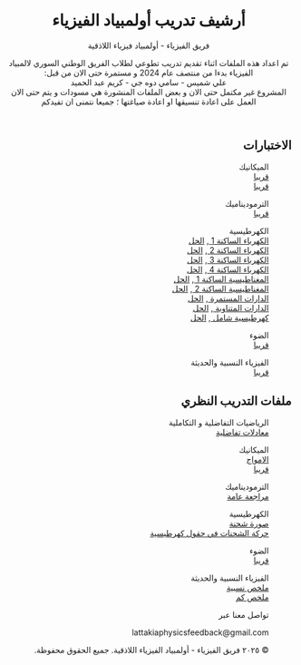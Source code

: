 
<div dir="rtl">
<header>
        <h1 align="center">أرشيف تدريب أولمبياد الفيزياء</h1>
        <p>فريق الفيزياء - أولمبياد فيزياء اللاذقية</p>
        <p>تم اعداد هذه الملفات اثناء تقديم تدريب تطوعي لطلاب الفريق الوطني السوري لالمبياد الفيزياء بدءا من منتصف عام 2024 و مستمرة حتى الان من قبل:
        <br> علي شميس - سامي دوه جي - كريم عبد الحميد
        <br>المشروع غير مكتمل حتى الان و بعض الملفات المنشورة هي مسودات و يتم حتى الان العمل على اعادة تنسيقها او اعادة صياغتها ؛ جميعا نتمنى ان تفيدكم </p>
</header>
<div class="container"> 
 <section>
            <h2>الاختبارات</h2>
            <ul>
                <p>الميكانيك<br>
                <a href="link-to-file3" target="_blank">قريبا  </a><br>
                <a href="link-to-file3" target="_blank">قريبا  </a>
                </p>
                <p>الترموديناميك<br>
                <a href="link-to-file3" target="_blank">قريبا  </a>
                </p>
                <p>الكهرطيسية<br>
                <a href="https://drive.google.com/file/d/1L8tjI6MSZZv_88WTbJ1TKgEaWqpEX6ci/view?usp=sharing">الكهرباء الساكنة 1  </a> ,
                     <a href="https://drive.google.com/file/d/1IOILua4GE5rAVriafLsH9eklMz1g_rxJ/view?usp=sharing" target="_blank">الحل  </a><br>
                <a href="https://drive.google.com/file/d/1FXZC1ymzeuYutFw-pdiLQ5aR0LiNv54E/view?usp=sharing">الكهرباء الساكنة 2  </a> ,
                     <a href="https://drive.google.com/file/d/1h8Zurk-Z5I0GNE0gHmYlRVnfKPhuysv7/view?usp=sharing" target="_blank">الحل  </a><br>
                <a href="https://drive.google.com/file/d/1Ht8p9shTDocUbiNRYnGnaSdocjYfMxms/view?usp=sharing">الكهرباء الساكنة 3  </a> ,
                     <a href="https://drive.google.com/file/d/1NlN7qybehRg6UwKCZ0ASc1EMNMSEIMrH/view?usp=sharing">الحل  </a><br>
                <a href="https://drive.google.com/file/d/1NSuHBdZ-koPQHH8dpcd7fHGBW7YGkcEI/view?usp=sharing">الكهرباء الساكنة 4  </a> ,
                     <a href="https://drive.google.com/file/d/1ozR7AC7hSaJAyqXVrvimk5--QYPrewAs/view?usp=sharing">الحل  </a><br>
                <a href="https://drive.google.com/file/d/1OGqSB04MXz6p-S-YgMyXBGj1k-s7pUIF/view?usp=sharing">المغناطيسية الساكنة 1 </a> ,
                     <a href="">الحل  </a><br>
                <a href="https://drive.google.com/file/d/13T3EcVT1BE1n6qBtTGd9lmTHrou5ILOl/view?usp=sharing">المغناطيسية الساكنة 2 </a> ,
                     <a href="https://drive.google.com/file/d/1sICszNaMYrR0kLMhBliXkwKyO7Mp3Jzc/view?usp=sharing">الحل  </a><br>
                <a href="https://drive.google.com/file/d/19u-ExtUjc49cXPBwiovRq3ZSKut7b7Hb/view?usp=sharing">الدارات المستمرة   </a> ,
                     <a href="">الحل  </a><br>
                <a href="https://drive.google.com/file/d/16gFCEQH2wkdy2kuy9KMapKqjdUvr25ZX/view?usp=sharing">الدارات المتناوبة   </a> ,
                     <a href="">الحل  </a><br>
                <a href="https://drive.google.com/file/d/1W48DBTdJQUsCPifh3KdtyjqAMa5IbJbV/view?usp=sharing">كهرطيسية شامل    </a> ,
                     <a href="">الحل  </a><br>
                </p>
                <p>الضوء<br>
                <a href="link-to-file3" target="_blank">قريبا  </a>
                </p>
                <p>الفيزياء النسبية والحديثة<br>
                <a href="link-to-file3" target="_blank">قريبا  </a>
                </p>
            </ul>
        </section>
        <section>
            <h2>ملفات التدريب النظري</h2>
            <ul>
                 <p>الرياضيات التفاضلية و التكاملية<br>
                <a href="https://drive.google.com/file/d/1vjtKS6kHI-dfNqUpyHBcacpg-omwLz35/view?usp=sharing" target="_blank">معادلات تفاضلية  </a><br>
                <p>الميكانيك<br>
                <a href="https://drive.google.com/file/d/1NqDZBgoLNRZeul51evCryV9YAY9W6CPL/view?usp=sharing" target="_blank">الامواج  </a><br>
                <a href="link-to-file3" target="_blank">قريبا  </a>
                </p>
                <p>الترموديناميك<br>
                <a href="https://drive.google.com/file/d/1wW6JTomPvZQprMuXWkpa_XvFH_XAFOge/view?usp=sharing" target="_blank">مراجعة عامة  </a>
                </p>
                <p>الكهرطيسية<br>
                <a href="https://drive.google.com/file/d/17yG_ePdAXIS_96rnX0E7bdZsBWyVasZj/view?usp=sharing" target="_blank">صورة شحنة  </a><br>
                <a href="https://drive.google.com/file/d/1LnCPmXHhe1GJakOQBZ8uW2yK87_S1FBo/view?usp=sharing" target="_blank"> حركة الشحنات في حقول كهرطيسية </a> 
                </p>
                <p>الضوء<br>
                <a href="link-to-file3" target="_blank">قريبا  </a>
                </p>
                <p>الفيزياء النسبية والحديثة<br>
                <a href="https://drive.google.com/file/d/1-Lyp0Q3dtRpcAwOfrbkClxa7gNC1G7R_/view?usp=sharing" target="_blank">ملخص نسبية </a><br>
                <a href="https://drive.google.com/file/d/13XhaUy0y1F3pWEEmQol0LtP_4RbQInxt/view?usp=sharing" target="_blank">ملخص كم  </a>
                </p>
    <footer>
        <p>تواصل معنا عبر</p>
        <p> lattakiaphysicsfeedback@gmail.com </p>
        <p>© ٢٠٢٥ فريق الفيزياء - أولمبياد الفيزياء اللاذقية. جميع الحقوق محفوظة.</p>
    </footer>
